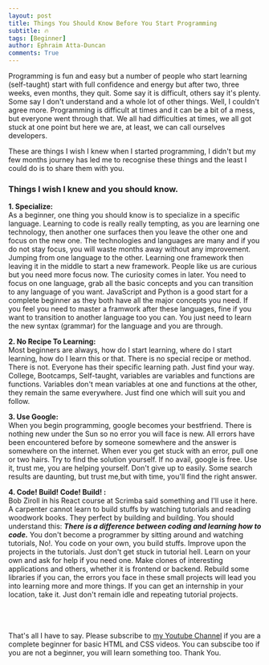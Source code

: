 ```yaml
---
layout: post
title: Things You Should Know Before You Start Programming
subtitle: 🔥
tags: [Beginner]
author: Ephraim Atta-Duncan
comments: True
---
```



Programming is fun and easy but a number of people who start learning (self-taught) start with full confidence and energy but after two, three weeks, even months, they quit. Some say it is difficult, others say it's plenty. Some say I don't understand and a whole lot of other things. Well, I couldn't agree more. Programming is difficult at times and it can be a bit of a mess, but everyone went through that. We all had difficulties at times, we all got stuck at one point but here we are, at least, we can call ourselves developers.

These are things I wish I knew when I started programming, I didn't but my few months journey has led me to recognise these things and the least I could do is to share them with you.

### Things I wish I knew and you should know.

**1. Specialize:**<br>
As a beginner, one thing you should know is to specialize in a specific language. Learning to code is really really tempting, as you are learning one technology, then another one surfaces then you leave the other one and focus on the new one. The technologies and languages are many and if you do not stay focus, you will waste months away without any improvement. Jumping from one language to the other. Learning one framework then leaving it in the middle to start a new framework. People like us are curious but you need more focus now. The curiosity comes in later. You need to focus on one language, grab all the basic concepts and you can transition to any language of you want. JavaScript and Python is a good start for a complete beginner as they both have all the major concepts you need. If you feel you need to master a framwork after these languages, fine if you want to transition to another language too you can. You just need to learn the new syntax (grammar) for the language and you are through.

**2. No Recipe To Learning:**<br> Most beginners are always, how do I start learning, where do I start learning, how do I learn this or that. There is no special recipe or method. There is not. Everyone has their specific learning path. Just find your way. College, Bootcamps, Self-taught, variables are variables and functions are functions. Variables don't mean variables at one and functions at the other, they remain the same everywhere. Just find one which will suit you and follow.

**3. Use Google:** <br> When you begin programming, google becomes your bestfriend. There is nothing new under the Sun so no error you will face is new. All errors have been encountered before by someone somewhere and the answer is somewhere on the internet. When ever you get stuck with an error, pull one or two hairs. Try to find the solution yourself. If no avail, google is free. Use it, trust me, you are helping yourself. Don't give up to easily. Some search results are daunting, but trust me,but with time, you'll find the right answer.

**4. Code! Build! Code! Build! :**<br>Bob Ziroll in his React course at Scrimba said something and I'll use it here. A carpenter cannot learn to build stuffs by watching tutorials and reading woodwork books. They perfect by building and building. You should understand this: **_There is a difference between coding and learning how to code._** You don't become a programmer by sitting around and watching tutorials, No!. You code on your own, you build stuffs. Improve upon the projects in the tutorials. Just don't get stuck in tutorial hell. Learn on your own and ask for help if you need one. Make clones of interesting applications and others, whether it is frontend or backend. Rebuild some libraries if you can, the errors you face in these small projects will lead you into learning more and more things. If you can get an internship in your location, take it. Just don't remain idle and repeating tutorial projects.

<br><br><br>
That's all I have to say. Please subscribe to [my Youtube Channel](https://www.youtube.com/channel/UCVIa2KVkkEmWQANIV27WUuw) if you are a complete beginner for basic HTML and CSS videos. You can subscibe too if you are not a beginner, you will learn something too. Thank You.
